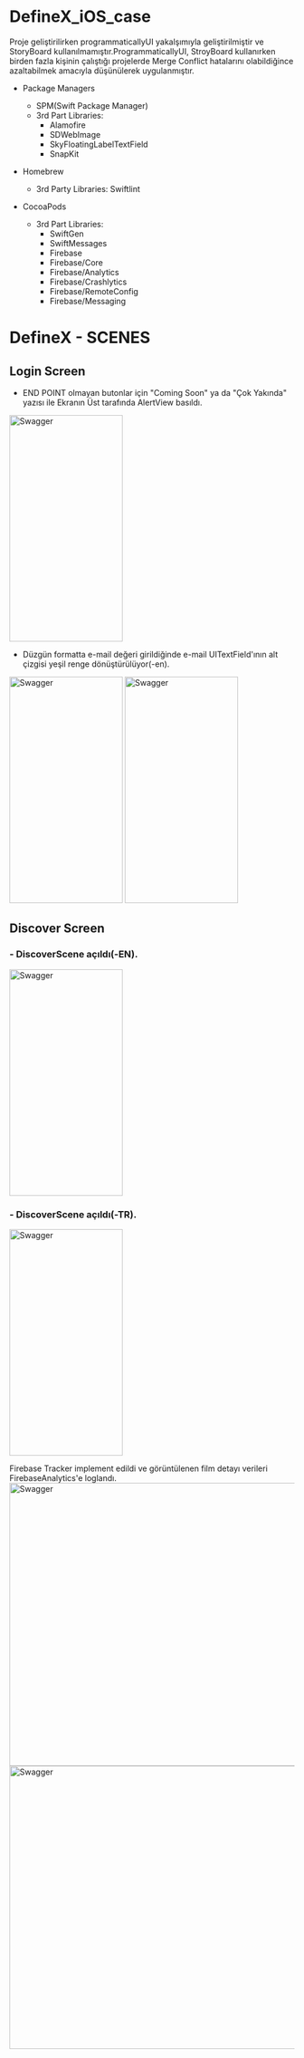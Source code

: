 # DefineX_iOS_case

 Proje geliştirilirken programmaticallyUI yakalşımıyla geliştirilmiştir ve StoryBoard kullanılmamıştır.ProgrammaticallyUI, StroyBoard kullanırken birden fazla kişinin çalıştığı projelerde Merge Conflict hatalarını olabildiğince azaltabilmek amacıyla düşünülerek uygulanmıştır.

- Package Managers
  - SPM(Swift Package Manager)
  - 3rd Part Libraries:
    - Alamofire
    - SDWebImage
    - SkyFloatingLabelTextField
    - SnapKit
- Homebrew
  - 3rd Party Libraries:
    Swiftlint

- CocoaPods
  - 3rd Part Libraries:
    - SwiftGen
    - SwiftMessages
    - Firebase
    - Firebase/Core
    - Firebase/Analytics
    - Firebase/Crashlytics
    - Firebase/RemoteConfig
    - Firebase/Messaging

# DefineX - SCENES
<h2>Login Screen</h2> 

- END POINT olmayan butonlar için "Coming Soon" ya da "Çok Yakında" yazısı ile Ekranın Üst tarafında AlertView basıldı.
<img src="https://github.com/nbaciyarkin/DefineX_iOS_case/assets/60100510/99a526b5-ee74-44dd-b9d8-57ebd0f334e1.png" alt="Swagger" width="200" height="400"/>


- Düzgün formatta e-mail değeri girildiğinde e-mail UITextField'ının alt çizgisi yeşil renge dönüştürülüyor(-en).
<img src="https://github.com/nbaciyarkin/DefineX_iOS_case/assets/60100510/850a62e7-4868-4323-b946-e325790ea77b.png" alt="Swagger" width="200" height="400"/>
<img src="https://github.com/nbaciyarkin/DefineX_iOS_case/assets/60100510/018875f0-b800-4e53-90c9-a1e49c735a03.png" alt="Swagger" width="200" height="400"/>


<h2>Discover Screen</h2> 
 <h3> - DiscoverScene açıldı(-EN).</h3>
<img src="https://github.com/nbaciyarkin/DefineX_iOS_case/assets/60100510/bacc7811-ccd6-4646-82b9-1cc1657d0fb7.png" alt="Swagger" width="200" height="400"/>

 <h3> - DiscoverScene açıldı(-TR).</h3>
<img src="https://github.com/nbaciyarkin/DefineX_iOS_case/assets/60100510/8b19d4e8-9639-410f-bd33-a52a0deef1c6" alt="Swagger" width="200" height="400"/>


Firebase Tracker implement edildi ve görüntülenen film detayı verileri FirebaseAnalytics'e loglandı. 
<img src="https://github.com/nbaciyarkin/DefineX_iOS_case/assets/60100510/e830569a-3f06-4994-83f5-0a9d0d30cf18.png" alt="Swagger" width="900" height="500"/>
<img src="https://github.com/nbaciyarkin/DefineX_iOS_case/assets/60100510/bbbb18e4-06c6-4d5c-aa1d-e23caede92ea.png" alt="Swagger" width="900" height="500"/>

